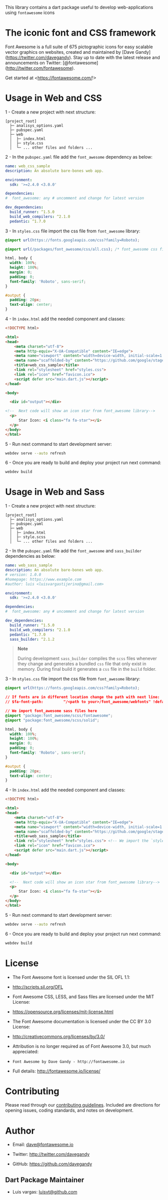 This library contains a dart package useful to develop web-applications
using `fontawesome` icons

# The iconic font and CSS framework

Font Awesome is a full suite of 675 pictographic icons for easy scalable
vector graphics on websites, created and maintained by \[Dave
Gandy\](<https://twitter.com/davegandy>). Stay up to date with the
latest release and announcements on Twitter:
\[@fontawesome\](<http://twitter.com/fontawesome>).

Get started at \<<https://fontawesome.com/>!>

# Usage in Web and CSS

1 - Create a new project with next structure:

    [project_root]
      ├─ analisys_options.yaml
      ├─ pubspec.yaml
      ├─ web
      │  ├─ index.html
      │  ├─ style.css
      │  └─ ... other files and folders ...

2 - In the `pubspec.yaml` file add the `font_awesome` dependency as
below:

```yaml
name: web_css_sample
description: An absolute bare-bones web app.

environment:
  sdk: '>=2.4.0 <3.0.0'

dependencies:
#  font_awesome: any # uncomment and change for latest version

dev_dependencies:
  build_runner: ^1.5.0
  build_web_compilers: ^2.1.0
  pedantic: ^1.7.0
```

3 - In `styles.css` file import the css file from `font_awesome`
library:

```css
@import url(https://fonts.googleapis.com/css?family=Roboto);

@import url(/packages/font_awesome/css/all.css); /* font_awesome css file is imported here */

html, body {
  width: 100%;
  height: 100%;
  margin: 0;
  padding: 0;
  font-family: 'Roboto', sans-serif;
}

#output {
  padding: 20px;
  text-align: center;
}
```

4 - In `index.html` add the needed component and classes:

```html
<!DOCTYPE html>

<html>
<head>
    <meta charset="utf-8">
    <meta http-equiv="X-UA-Compatible" content="IE=edge">
    <meta name="viewport" content="width=device-width, initial-scale=1.0">
    <meta name="scaffolded-by" content="https://github.com/google/stagehand">
    <title>web_css_sample</title>
    <link rel="stylesheet" href="styles.css">
    <link rel="icon" href="favicon.ico">
    <script defer src="main.dart.js"></script>
</head>

<body>

  <div id="output"></div>

<!--  Next code will show an icon star from font_awesome library-->
  <p>
      Star Icon: <i class="fa fa-star"></i>
  </p>
</body>
</html>
```

5 - Run next command to start development server:

```sh
webdev serve --auto refresh
```

6 - Once you are ready to build and deploy your project run next
command:

```sh
webdev build
```

# Usage in Web and Sass

1 - Create a new project with next structure:

    [project_root]
      ├─ analisys_options.yaml
      ├─ pubspec.yaml
      ├─ web
      │  ├─ index.html
      │  ├─ style.scss
      │  └─ ... other files and folders ...

2 - In the `pubspec.yaml` file add the `font_awesome` and `sass_builder`
dependencies as below:

```yaml
name: web_sass_sample
description: An absolute bare-bones web app.
# version: 1.0.0
#homepage: https://www.example.com
#author: luis <luisvargastijerino@gmail.com>

environment:
  sdk: '>=2.4.0 <3.0.0'

dependencies:
#  font_awesome: any # uncomment and change for latest version

dev_dependencies:
  build_runner: ^1.5.0
  build_web_compilers: ^2.1.0
  pedantic: ^1.7.0
  sass_builder: ^2.1.2
```

> **Note**
> 
> During development `sass_builder` compiles the `scss` files whenever
> they change and generates a bundled `css` file that only exist in
> memory. During final build it generates a `css` file in the `build`
> folder.

3 - In `styles.css` file import the css file from `font_awesome`
library:

```css
@import url(https://fonts.googleapis.com/css?family=Roboto);

// If fonts are in different location change the path with next line:
// $fa-font-path:         "/<path to your>/font_awesome/webfonts" !default;

// We import font_awesome sass files here
@import "package:font_awesome/scss/fontawesome";
@import "package:font_awesome/scss/solid";

html, body {
  width: 100%;
  height: 100%;
  margin: 0;
  padding: 0;
  font-family: 'Roboto', sans-serif;
}

#output {
  padding: 20px;
  text-align: center;
}
```

4 - In `index.html` add the needed component and classes:

```html
<!DOCTYPE html>

<html>
<head>
    <meta charset="utf-8">
    <meta http-equiv="X-UA-Compatible" content="IE=edge">
    <meta name="viewport" content="width=device-width, initial-scale=1.0">
    <meta name="scaffolded-by" content="https://github.com/google/stagehand">
    <title>web_sass_sample</title>
    <link rel="stylesheet" href="styles.css"> <!-- We import the `styles.css` file instead `styles.scss` -->
    <link rel="icon" href="favicon.ico">
    <script defer src="main.dart.js"></script>
</head>

<body>

  <div id="output"></div>

  <!--  Next code will show an icon star from font_awesome library-->
  <p>
      Star Icon: <i class="fa fa-star"></i>
  </p>
</body>
</html>
```

5 - Run next command to start development server:

```sh
webdev serve --auto refresh
```

6 - Once you are ready to build and deploy your project run next
command:

```sh
webdev build
```

# License

  - The Font Awesome font is licensed under the SIL OFL 1.1:

  - <http://scripts.sil.org/OFL>

  - Font Awesome CSS, LESS, and Sass files are licensed under the MIT
    License:

  - <https://opensource.org/licenses/mit-license.html>

  - The Font Awesome documentation is licensed under the CC BY 3.0
    License:

  - <http://creativecommons.org/licenses/by/3.0/>

  - Attribution is no longer required as of Font Awesome 3.0, but much
    appreciated:

  - `Font Awesome by Dave Gandy - http://fontawesome.io`

  - Full details: <http://fontawesome.io/license/>

# Contributing

Please read through our [contributing
guidelines](https://github.com/FortAwesome/Font-Awesome/blob/master/CONTRIBUTING.md).
Included are directions for opening issues, coding standards, and notes
on development.

# Author

  - Email: <dave@fontawesome.io>

  - Twitter: <http://twitter.com/davegandy>

  - GitHub: <https://github.com/davegandy>

## Dart Package Maintainer

  - Luis vargas: <luisvt@github.com>
